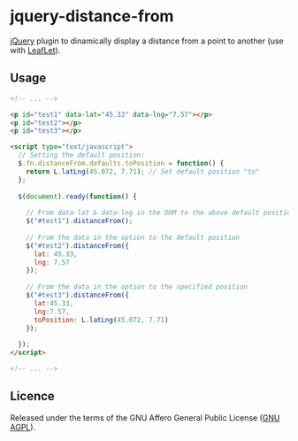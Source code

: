 # jquery-distance-from
[jQuery](http://jquery.com) plugin to dinamically display a distance from a point to another (use with [LeafLet](http://leafletjs.com)).

## Usage

```html
<!-- ... -->

<p id="test1" data-lat="45.33" data-lng="7.57"></p>
<p id="test2"></p>
<p id="test3"></p>

<script type="text/javascript">
  // Setting the default position:
  $.fn.distanceFrom.defaults.toPosition = function() {
    return L.latLng(45.072, 7.71); // Set default position "to"
  };
  
  $(document).ready(function() {
  
    // From data-lat & data-lng in the DOM to the above default position
    $("#test1").distanceFrom();
  
    // From the data in the option to the default position
    $("#test2").distanceFrom({
      lat: 45.33,
      lng: 7.57
    });
  
    // From the data in the option to the specified position
    $("#test3").distanceFrom({
      lat:45.33,
      lng:7.57,
      toPosition: L.latLng(45.072, 7.71)
    });
  
  });
</script>

<!-- ... -->
```

## Licence
Released under the terms of the GNU Affero General Public License ([GNU AGPL](http://www.gnu.org/licenses/agpl-3.0.html)).
